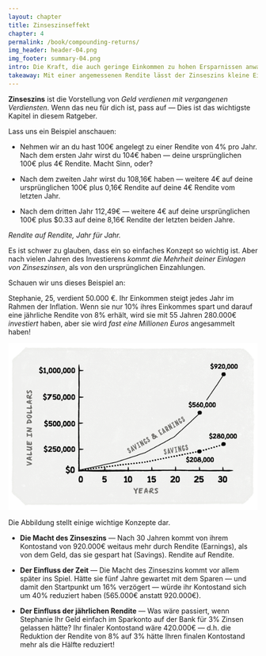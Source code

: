 ```yaml
---
layout: chapter
title: Zinseszinseffekt
chapter: 4
permalink: /book/compounding-returns/
img_header: header-04.png
img_footer: summary-04.png
intro: Die Kraft, die auch geringe Einkommen zu hohen Ersparnissen anwachsen lässt.
takeaway: Mit einer angemessenen Rendite lässt der Zinseszins kleine Einlagen zu erstaunlich großen Summen anwachsen.
---
```


**Zinseszins** ist die Vorstellung von *Geld verdienen mit vergangenen Verdiensten*. Wenn das neu für dich ist, pass auf — Dies ist das wichtigste Kapitel in diesem Ratgeber.

Lass uns ein Beispiel anschauen:

- Nehmen wir an du hast 100€ angelegt zu einer Rendite von 4% pro Jahr. Nach dem ersten Jahr wirst du 104€ haben — deine ursprünglichen 100€ plus 4€ Rendite. Macht Sinn, oder?

- Nach dem zweiten Jahr wirst du 108,16€ haben — weitere 4€ auf deine ursprünglichen 100€ plus 0,16€ Rendite auf deine 4€ Rendite vom letzten Jahr. 

- Nach dem dritten Jahr 112,49€ — weitere 4€ auf deine ursprünglichen 100€ plus $0.33 auf deine 8,16€ Rendite der letzten beiden Jahre.

*Rendite auf Rendite, Jahr für Jahr.*

Es ist schwer zu glauben, dass ein so einfaches Konzept so wichtig ist. Aber nach vielen Jahren des Investierens *kommt die Mehrheit deiner Einlagen von Zinseszinsen*, als von den ursprünglichen Einzahlungen.

Schauen wir uns dieses Beispiel an:

Stephanie, 25, verdient 50.000 €. Ihr Einkommen steigt jedes Jahr im Rahmen der Inflation. Wenn sie nur 10% ihres Einkommes spart und darauf eine jährliche Rendite von 8% erhält, wird sie mit 55 Jahren 280.000€ *investiert* haben, aber sie wird *fast eine Millionen Euros* angesammelt haben!

![](/assets/img/chart-04.png)

Die Abbildung stellt einige wichtige Konzepte dar.

- **Die Macht des Zinseszins** — Nach 30 Jahren kommt von ihrem Kontostand von 920.000€ weitaus mehr durch Rendite (Earnings), als von dem Geld, das sie gespart hat (Savings). Rendite auf Rendite.

- **Der Einfluss der Zeit** — Die Macht des Zinseszins kommt vor allem später ins Spiel. Hätte sie fünf Jahre gewartet mit dem Sparen — und damit den Startpunkt um 16% verzögert — würde ihr Kontostand sich um 40% reduziert haben (565.000€ anstatt 920.000€).

- **Der Einfluss der jährlichen Rendite** — Was wäre passiert, wenn Stephanie Ihr Geld einfach im Sparkonto auf der Bank für 3% Zinsen gelassen hätte? Ihr finaler Kontostand wäre 420.000€ — d.h. die Reduktion der Rendite von 8% auf 3% hätte Ihren finalen Kontostand mehr als die Hälfte reduziert!
